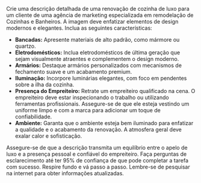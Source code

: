  
Crie uma descrição detalhada de uma renovação de cozinha de luxo para um cliente de uma agência de marketing especializada em remodelação de Cozinhas e Banheiros. A imagem deve enfatizar elementos de design modernos e elegantes. Inclua as seguintes características:

- **Bancadas:** Apresente materiais de alto padrão, como mármore ou quartzo.
- **Eletrodomésticos:** Inclua eletrodomésticos de última geração que sejam visualmente atraentes e complementem o design moderno.
- **Armários:** Destaque armários personalizados com mecanismos de fechamento suave e um acabamento premium.
- **Iluminação:** Incorpore luminárias elegantes, com foco em pendentes sobre a ilha da cozinha.
- **Presença do Empreiteiro:** Retrate um empreiteiro qualificado na cena. O empreiteiro deve estar inspecionando o trabalho ou utilizando ferramentas profissionais. Assegure-se de que ele esteja vestindo um uniforme limpo e com a marca para adicionar um toque de confiabilidade.
- **Ambiente:** Garanta que o ambiente esteja bem iluminado para enfatizar a qualidade e o acabamento da renovação. A atmosfera geral deve exalar calor e sofisticação.

Assegure-se de que a descrição transmita um equilíbrio entre o apelo de luxo e a presença pessoal e confiável do empreiteiro. Faça perguntas de esclarecimento até ter 95% de confiança de que pode completar a tarefa com sucesso. Respire fundo e vá passo a passo. Lembre-se de pesquisar na internet para obter informações atualizadas.
```
